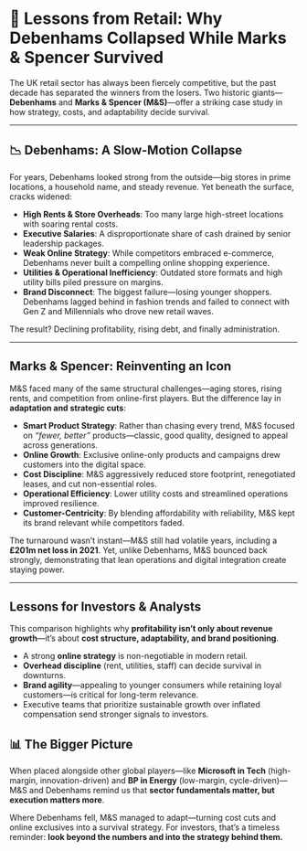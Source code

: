 # 🏬 Lessons from Retail: Why Debenhams Collapsed While Marks & Spencer Survived

The UK retail sector has always been fiercely competitive, but the past decade has separated the winners from the losers. Two historic giants—**Debenhams** and **Marks & Spencer (M\&S)**—offer a striking case study in how strategy, costs, and adaptability decide survival.

---

## 📉 Debenhams: A Slow-Motion Collapse

For years, Debenhams looked strong from the outside—big stores in prime locations, a household name, and steady revenue. Yet beneath the surface, cracks widened:

* **High Rents & Store Overheads**: Too many large high-street locations with soaring rental costs.
* **Executive Salaries**: A disproportionate share of cash drained by senior leadership packages.
* **Weak Online Strategy**: While competitors embraced e-commerce, Debenhams never built a compelling online shopping experience.
* **Utilities & Operational Inefficiency**: Outdated store formats and high utility bills piled pressure on margins.
* **Brand Disconnect**: The biggest failure—losing younger shoppers. Debenhams lagged behind in fashion trends and failed to connect with Gen Z and Millennials who drove new retail waves.

The result? Declining profitability, rising debt, and finally administration.

---

## Marks & Spencer: Reinventing an Icon

M&S faced many of the same structural challenges—aging stores, rising rents, and competition from online-first players. But the difference lay in **adaptation and strategic cuts**:

* **Smart Product Strategy**: Rather than chasing every trend, M&S focused on *“fewer, better”* products—classic, good quality, designed to appeal across generations.
* **Online Growth**: Exclusive online-only products and campaigns drew customers into the digital space.
* **Cost Discipline**: M&S aggressively reduced store footprint, renegotiated leases, and cut non-essential roles.
* **Operational Efficiency**: Lower utility costs and streamlined operations improved resilience.
* **Customer-Centricity**: By blending affordability with reliability, M&S kept its brand relevant while competitors faded.

The turnaround wasn’t instant—M&S still had volatile years, including a **£201m net loss in 2021**. Yet, unlike Debenhams, M&S bounced back strongly, demonstrating that lean operations and digital integration create staying power.

---

## Lessons for Investors & Analysts

This comparison highlights why **profitability isn’t only about revenue growth**—it’s about **cost structure, adaptability, and brand positioning**.

* A strong **online strategy** is non-negotiable in modern retail.
* **Overhead discipline** (rent, utilities, staff) can decide survival in downturns.
* **Brand agility**—appealing to younger consumers while retaining loyal customers—is critical for long-term relevance.
* Executive teams that prioritize sustainable growth over inflated compensation send stronger signals to investors.

## 📊 The Bigger Picture

When placed alongside other global players—like **Microsoft in Tech** (high-margin, innovation-driven) and **BP in Energy** (low-margin, cycle-driven)—M\&S and Debenhams remind us that **sector fundamentals matter, but execution matters more**.

Where Debenhams fell, M\&S managed to adapt—turning cost cuts and online exclusives into a survival strategy. For investors, that’s a timeless reminder: **look beyond the numbers and into the strategy behind them.**
